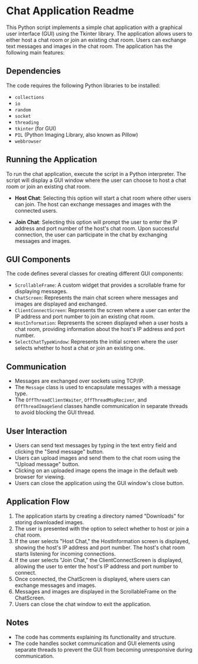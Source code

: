 # Chat Application Readme

This Python script implements a simple chat application with a graphical user interface (GUI) using the Tkinter library. The application allows users to either host a chat room or join an existing chat room. Users can exchange text messages and images in the chat room. The application has the following main features:

## Dependencies

The code requires the following Python libraries to be installed:
- `collections`
- `io`
- `random`
- `socket`
- `threading`
- `tkinter` (for GUI)
- `PIL` (Python Imaging Library, also known as Pillow)
- `webbrowser`

## Running the Application

To run the chat application, execute the script in a Python interpreter. The script will display a GUI window where the user can choose to host a chat room or join an existing chat room.

- **Host Chat**: Selecting this option will start a chat room where other users can join. The host can exchange messages and images with the connected users.

- **Join Chat**: Selecting this option will prompt the user to enter the IP address and port number of the host's chat room. Upon successful connection, the user can participate in the chat by exchanging messages and images.

## GUI Components

The code defines several classes for creating different GUI components:
- `ScrollableFrame`: A custom widget that provides a scrollable frame for displaying messages.
- `ChatScreen`: Represents the main chat screen where messages and images are displayed and exchanged.
- `ClientConnectScreen`: Represents the screen where a user can enter the IP address and port number to join an existing chat room.
- `HostInformation`: Represents the screen displayed when a user hosts a chat room, providing information about the host's IP address and port number.
- `SelectChatTypeWindow`: Represents the initial screen where the user selects whether to host a chat or join an existing one.

## Communication

- Messages are exchanged over sockets using TCP/IP.
- The `Message` class is used to encapsulate messages with a message type.
- The `OffThreadClientWaiter`, `OffThreadMsgReciver`, and `OffThreadImageSend` classes handle communication in separate threads to avoid blocking the GUI thread.

## User Interaction

- Users can send text messages by typing in the text entry field and clicking the "Send message" button.
- Users can upload images and send them to the chat room using the "Upload message" button.
- Clicking on an uploaded image opens the image in the default web browser for viewing.
- Users can close the application using the GUI window's close button.

## Application Flow

1. The application starts by creating a directory named "Downloads" for storing downloaded images.
2. The user is presented with the option to select whether to host or join a chat room.
3. If the user selects "Host Chat," the HostInformation screen is displayed, showing the host's IP address and port number. The host's chat room starts listening for incoming connections.
4. If the user selects "Join Chat," the ClientConnectScreen is displayed, allowing the user to enter the host's IP address and port number to connect.
5. Once connected, the ChatScreen is displayed, where users can exchange messages and images.
6. Messages and images are displayed in the ScrollableFrame on the ChatScreen.
7. Users can close the chat window to exit the application.

## Notes

- The code has comments explaining its functionality and structure.
- The code handles socket communication and GUI elements using separate threads to prevent the GUI from becoming unresponsive during communication.
